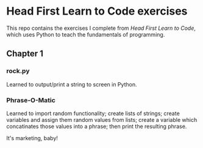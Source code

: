 # Head First Learn to Code exercises

This repo contains the exercises I complete from _Head First Learn to Code_, which uses Python to teach the fundamentals of programming.

## Chapter 1

### rock.py

Learned to output/print a string to screen in Python.

### Phrase-O-Matic

Learned to import random functionality; create lists of strings; create variables and assign them random values from lists; create a variable which concatinates those values into a phrase; then print the resulting phrase.

It's marketing, baby!
